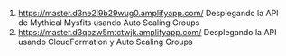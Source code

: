 1. https://master.d3ne2l9b29wug0.amplifyapp.com/ Desplegando la API de Mythical Mysfits usando Auto Scaling Groups
2. https://master.d3qozw5mtctwjk.amplifyapp.com/ Desplegando la API usando CloudFormation y Auto Scaling Groups